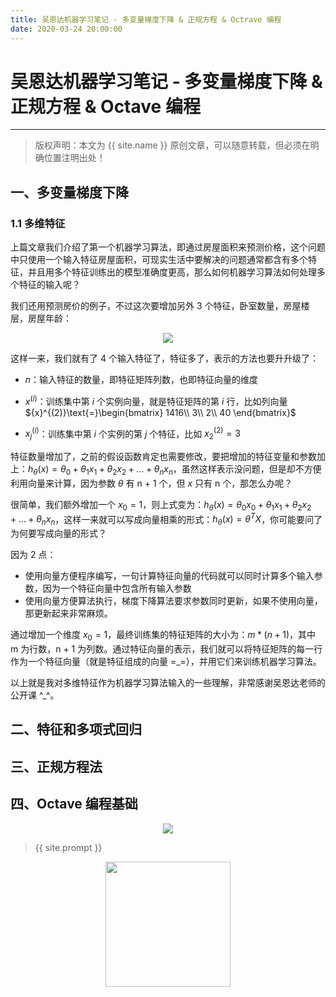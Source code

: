 ```yaml
---
title: 吴恩达机器学习笔记 - 多变量梯度下降 & 正规方程 & Octrave 编程
date: 2020-03-24 20:00:00
---
```

# 吴恩达机器学习笔记 - 多变量梯度下降 & 正规方程 & Octave 编程
***
> 版权声明：本文为 {{ site.name }} 原创文章，可以随意转载，但必须在明确位置注明出处！

## 一、多变量梯度下降

### 1.1 多维特征

上篇文章我们介绍了第一个机器学习算法，即通过房屋面积来预测价格，这个问题中只使用一个输入特征房屋面积，可现实生活中要解决的问题通常都含有多个特征，并且用多个特征训练出的模型准确度更高，那么如何机器学习算法如何处理多个特征的输入呢？

我们还用预测房价的例子，不过这次要增加另外 3 个特征，卧室数量，房屋楼层，房屋年龄：

<div  align="center">
<img src="http://www.ai-start.com/ml2014/images/591785837c95bca369021efa14a8bb1c.png"/>
</div>

这样一来，我们就有了 4 个输入特征了，特征多了，表示的方法也要升升级了：

- $n$：输入特征的数量，即特征矩阵列数，也即特征向量的维度
- ${x^{\left( i \right)}}$：训练集中第 $i$ 个实例向量，就是特征矩阵的第 $i$ 行，比如列向量 ${x}^{(2)}\text{=}\begin{bmatrix} 1416\\ 3\\ 2\\ 40 \end{bmatrix}$

- ${x_j}^{\left( i \right)}$：训练集中第 $i$ 个实例的第 $j$ 个特征，比如 $x_2^{\left( 2 \right)}=3$



特征数量增加了，之前的假设函数肯定也需要修改，要把增加的特征变量和参数加上：$h_{\theta}\left( x \right)={\theta_{0}}+{\theta_{1}}{x_{1}}+{\theta_{2}}{x_{2}}+...+{\theta_{n}}{x_{n}}$，虽然这样表示没问题，但是却不方便利用向量来计算，因为参数 $\theta$ 有 n + 1 个，但 $x$ 只有 n 个，那怎么办呢？

很简单，我们额外增加一个 ${x_0}=1$，则上式变为：$h_{\theta} \left( x \right)={\theta_{0}}{x_{0}}+{\theta_{1}}{x_{1}}+{\theta_{2}}{x_{2}}+...+{\theta_{n}}{x_{n}}$，这样一来就可以写成向量相乘的形式：$h_{\theta} \left( x \right)={\theta^{T}}X$，你可能要问了为何要写成向量的形式？

因为 2 点：

- 使用向量方便程序编写，一句计算特征向量的代码就可以同时计算多个输入参数，因为一个特征向量中包含所有输入参数
- 使用向量方便算法执行，梯度下降算法要求参数同时更新，如果不使用向量，那更新起来非常麻烦。

通过增加一个维度 $x_0 = 1$，最终训练集的特征矩阵的大小为：$m * (n + 1)$，其中 m 为行数，n + 1 为列数。通过特征向量的表示，我们就可以将特征矩阵的每一行作为一个特征向量（就是特征组成的向量 =_=），并用它们来训练机器学习算法。

以上就是我对多维特征作为机器学习算法输入的一些理解，非常感谢吴恩达老师的公开课 ^_^。

## 二、特征和多项式回归







## 三、正规方程法







## 四、Octave 编程基础



























<div  align="center">
<img src="https://dlonng.com/images/xxx/xxx.png"/>
</div>

> {{ site.prompt }}

<div  align="center">
<img src="https://dlonng.com/images/wechart.jpg" width = "200" height = "200"/>